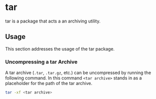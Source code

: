 # tar

tar is a package that acts a an archiving utility.

## Usage

This section addresses the usage of the tar package.

### Uncompressing a tar Archive

A tar archive (`.tar`, `.tar.gz`, etc.) can be uncompressed by running the following command.
In this command `<tar archive>` stands in as a placeholder for the path of the tar archive. 

```sh 
tar -xf <tar archive>
```
